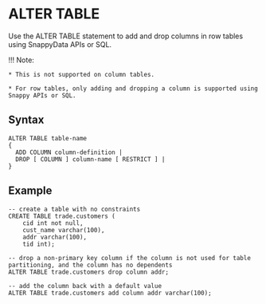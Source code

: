 # ALTER TABLE

Use the ALTER TABLE statement to add and drop columns in row tables using SnappyData APIs or SQL.

!!! Note: 

	* This is not supported on column tables.

	* For row tables, only adding and dropping a column is supported using Snappy APIs or SQL.

## Syntax

```
ALTER TABLE table-name
{
  ADD COLUMN column-definition |
  DROP [ COLUMN ] column-name [ RESTRICT ] |
}

```

## Example
```
-- create a table with no constraints
CREATE TABLE trade.customers (
    cid int not null,
    cust_name varchar(100),
    addr varchar(100),
    tid int);

-- drop a non-primary key column if the column is not used for table partitioning, and the column has no dependents
ALTER TABLE trade.customers drop column addr;

-- add the column back with a default value
ALTER TABLE trade.customers add column addr varchar(100);
```
